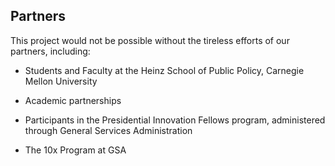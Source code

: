## Partners

This project would not be possible without the tireless efforts of our partners, including:

* Students and Faculty at the Heinz School of Public Policy, Carnegie Mellon University

* Academic partnerships

* Participants in the Presidential Innovation Fellows program, administered through General Services Administration

* The 10x Program at GSA


